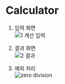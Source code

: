 # Calculator

1. 입력 화면<br/>
![1  계산 입력](https://user-images.githubusercontent.com/89093279/148275763-70fe09db-f37e-4099-8c59-5fc041fdaa8f.PNG)

1. 결과 화면<br/>
![2  결과](https://user-images.githubusercontent.com/89093279/148275777-53b63a77-5b22-4de5-985d-133045b84171.PNG)

1. 예외 처리<br/>
![zero division](https://user-images.githubusercontent.com/89093279/148275786-ea62c6fa-6f92-42de-b644-9b5bb127308d.PNG)

